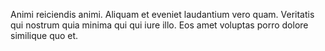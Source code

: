 Animi reiciendis animi. Aliquam et eveniet laudantium vero quam. Veritatis qui nostrum quia minima qui qui iure illo. Eos amet voluptas porro dolore similique quo et.